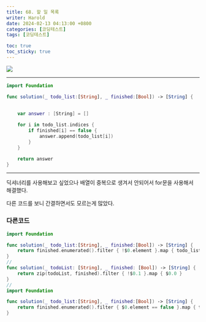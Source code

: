 ```yaml
---
title: 68. 할 일 목록
writer: Harold
date: 2024-02-13 04:13:00 +0800
categories: [코딩테스트]
tags: [코딩테스트]

toc: true
toc_sticky: true
---
```

![](https://velog.velcdn.com/images/haroldfromk/post/67483c4d-2c39-4e28-b0df-e1b15ffe1e8c/image.png)

---
```swift
import Foundation

func solution(_ todo_list:[String], _ finished:[Bool]) -> [String] {
    

    var answer : [String] = []
    
    for i in todo_list.indices {
        if finished[i] == false {
            answer.append(todo_list[i])
        }
    }

    return answer
}
```
---

딕셔너리를 사용해보고 싶었으나 배열이 중복으로 생겨서 안되어서 for문을 사용해서 해결했다.

다른 코드를 보니 간결하면서도 모르는게 많았다.

### 다른코드
```swift
import Foundation

func solution(_ todo_list:[String], _ finished:[Bool]) -> [String] {
    return finished.enumerated().filter { !$0.element }.map { todo_list[$0.offset] }
}
//
func solution(_ todoList: [String], _ finished: [Bool]) -> [String] {
    return zip(todoList, finished).filter { !$0.1 }.map { $0.0 }
}
//
import Foundation

func solution(_ todo_list:[String], _ finished:[Bool]) -> [String] {
    return finished.enumerated().filter { $0.element == false }.map { todo_list[$0.offset] }
}
```